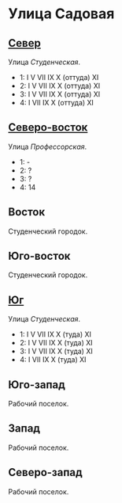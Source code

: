 # Улица Садовая

## [Север](./560085.md)

Улица *Студенческая*.

* 1:    I   V   VII IX  X (оттуда)  XI
* 2:    I   V   VII IX  X (оттуда)  XI
* 3:    I   V   VII IX  X (оттуда)  XI
* 4:    I   VII IX  X (оттуда)  XI

## [Северо-восток](./565085.md)

Улица *Профессорская*.

* 1:    -
* 2:    ?
* 3:    ?
* 4:    14

## Восток

Студенческий городок.

## Юго-восток

Студенческий городок.

## [Юг](./560090.md)

Улица *Студенческая*.

* 1:    I   V   VII IX  X (туда)    XI
* 2:    I   V   VII IX  X (туда)    XI
* 3:    I   V   VII IX  X (туда)    XI
* 4:    I   VII IX  X (туда)    XI

## Юго-запад

Рабочий поселок.

## Запад

Рабочий поселок.

## Северо-запад

Рабочий поселок.
